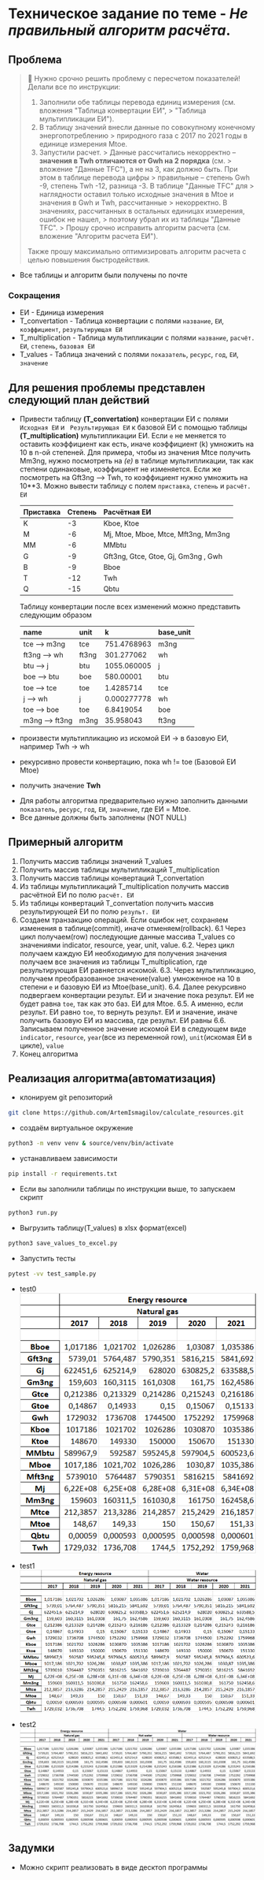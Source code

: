 # Техническое задание по теме - _Не правильный алгоритм расчёта_.

## Проблема

> 📌 Нужно срочно решить проблему с пересчетом показателей!
> Делали все по инструкции:
> 1. Заполнили обе таблицы перевода единиц измерения (см. вложения "Таблица конвертации ЕИ",
     > "Таблица мультипликации ЕИ").
> 2. В таблицу значений внесли данные по совокупному конечному энергопотреблению
     > природного газа с 2017 по 2021 годы в единице измерения Mtoe.
> 3. Запустили расчет.
     > Данные рассчитались некорректно – **значения в Twh отличаются от Gwh на 2 порядка** (см.
     > вложение "Данные TFC"), а не на 3, как должно быть. При этом в таблице перевода цифры
     > правильные – степень Gwh -9, степень Twh -12, разница -3. В таблице "Данные TFC" для
     > наглядности оставил только исходные значения в Mtoe и значения в Gwh и Twh, рассчитанные
     > некорректно. В значениях, рассчитанных в остальных единицах измерения, ошибок не нашел,
     > поэтому убрал их из таблицы "Данные TFC".
     > Прошу срочно исправить алгоритм расчета (см. вложение "Алгоритм расчета ЕИ").
>
> Также прошу максимально оптимизировать алгоритм расчета с целью повышения быстродействия.


* Все таблицы и алгоритм были получены по почте

### Сокращения

* ЕИ - Единица измерения
* T_convertation - Таблица конвертации с полями `название`, `ЕИ`, `коэффициент`, `результирующая ЕИ`
* T_multiplication - Таблица мультипликации с полями `название`, `расчёт. ЕИ`, `степень`, `базовая ЕИ`
* T_values - Таблица значений с полями `показатель`, `ресурс`, `год`, `ЕИ`, `значение`

## Для решения проблемы представлен следующий план действий

- Привести таблицу **(T_convertation)** конвертации ЕИ с полями `Исходная ЕИ` и ` Результирующая ЕИ`
  к базовой ЕИ с помощью таблицы **(T_multiplication)** мультипликации ЕИ. Если `e` не меняется то оставить коэффициент
  как есть, иначе коэффициент (k) умножить на 10 в n-ой степеней. Для примера, чтобы из значения Mtce получить Mm3ng,
  нужно посмотреть на *(e)* в таблице мультипликации, так как степени одинаковые, коэффициент не изменяется. Если же
  посмотреть на Gft3ng --> Twh, то коэффициент нужно умножить на 10**3.
  Можно вывести таблицу c полем `приставка`, `степень` и `расчёт. ЕИ`

  | Приставка | Степень | Расчётная ЕИ                        |
  |-----------|---------|-------------------------------------|
  | K         | -3      | Kboe, Ktoe                          |
  | M         | -6      | Mj, Mtoe, Mboe, Mtce, Mft3ng, Mm3ng |
  | MM        | -6      | MMbtu                               |                          
  | G         | -9      | Gft3ng, Gtce, Gtoe, Gj, Gm3ng , Gwh |
  | B         | -9      | Bboe                                |
  | T         | -12     | Twh                                 |
  | Q         | -15     | Qbtu                                |

  Таблицу конвертации после всех изменений можно представить следующим образом
  
  | name           | unit  | k           | base_unit |
  |----------------|-------|-------------|-----------|
  | tce --> m3ng   | tce   | 751.4768963 | m3ng      | 
  | ft3ng --> wh   | ft3ng | 301.277062  | wh        | 
  | btu --> j      | btu   | 1055.060005 | j         |       
  | boe --> btu    | boe   | 580.00001   | btu       |    
  | toe --> tce    | toe   | 1.4285714   | tce       |    
  | j --> wh       | j     | 0.000277778 | wh        |
  | toe --> boe    | toe   | 6.8419054   | boe       |
  | m3ng --> ft3ng | m3ng  | 35.958043   | ft3ng     |

- произвести мультипликацию из искомой ЕИ -> в базовую ЕИ, например Twh -> wh
- рекурсивно провести конвертацию, пока wh != toe (Базовой ЕИ Mtoe)
- получить значение **Twh**

* Для работы алгоритма предварительно нужно заполнить данными `показатель`, `ресурс`, `год`, `ЕИ`, `значение`, где
ЕИ = Mtoe.
*  Все данные должны быть заполнены (NOT NULL)

## Примерный алгоритм 

1. Получить массив таблицы значений T_values
2. Получить массив таблицы мультипликаций T_multiplication
3. Получить массив таблицы конвертаций T_convertation
4. Из таблицы мультипликаций T_multiplication получить массив расчётной ЕИ по полю `расчёт. ЕИ`
5. Из таблицы конвертаций T_convertation получить массив результирующей ЕИ по полю `результ. ЕИ`
6. Создаем транзакцию операций. Если ошибок нет, сохраняем изменения в таблице(commit), иначе отменяем(rollback).
6.1 Через цикл получаем(row) последующие данные массива T_values со значениями indicator, resource, year, unit, value.
    6.2. Через цикл получаем каждую ЕИ необходимую для получения значения
    получаем все значения из таблицы T_multiplication, где результирующая ЕИ равняется искомой.
    6.3. Через мультипликацию, получаем преобразованное значение(value) умноженное на
          10 в степени `е` и базовую ЕИ из Mtoe(base_unit). 
    6.4. Далее рекурсивно подвергаем конвертации результ. ЕИ и значение пока результ. ЕИ не будет равна `toe`,
      так как это баз. ЕИ для Mtoe.
    6.5. А именно, если результ. ЕИ равно `toe`, то вернуть результ. ЕИ и значение, иначе получить базовую
          ЕИ из массива, где результ. ЕИ равны
    6.6. Записываем полученное значение искомой ЕИ в следующем виде
      `indicator`, `resource`, `year`(все из переменной row), `unit`(искомая ЕИ в цикле), `value`
7. Конец алгоритма 

## Реализация алгоритма(автоматизация)

- клонируем git репозиторий
```bash
git clone https://github.com/ArtemIsmagilov/calculate_resources.git
```

- создаём виртуальное окружение
```bash
python3 -m venv venv & source/venv/bin/activate
```

- устанавливаем зависимости
```bash
pip install -r requirements.txt
```
- Если вы заполнили таблицы по инструкции выше, то запускаем скрипт
```bash
python3 run.py
```

- Выгрузить таблицу(T_values) в xlsx формат(excel) 
```bash
python3 save_values_to_excel.py
```
- Запустить тесты
```bash
pytest -vv test_sample.py 
```
* test0
    ![table0.png](imgs/table0.png)

* test1
    ![table1.png](imgs/table1.png)

* test2
    ![table2.png](imgs/table2.png)

## Задумки
* Можно скрипт реализовать в виде десктоп программы
